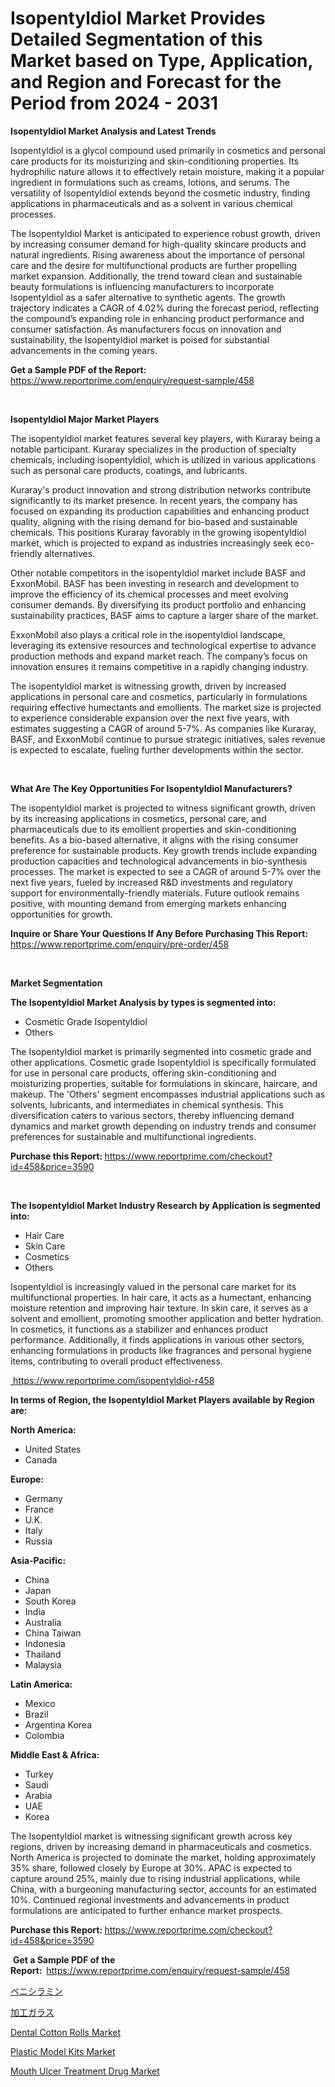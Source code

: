<p><h1>Isopentyldiol Market Provides Detailed Segmentation of this Market based on Type, Application, and Region and Forecast for the Period from 2024 - 2031</h1></p><p><strong>Isopentyldiol Market Analysis and Latest Trends</strong></p>
<p><p>Isopentyldiol is a glycol compound used primarily in cosmetics and personal care products for its moisturizing and skin-conditioning properties. Its hydrophilic nature allows it to effectively retain moisture, making it a popular ingredient in formulations such as creams, lotions, and serums. The versatility of Isopentyldiol extends beyond the cosmetic industry, finding applications in pharmaceuticals and as a solvent in various chemical processes.</p><p>The Isopentyldiol Market is anticipated to experience robust growth, driven by increasing consumer demand for high-quality skincare products and natural ingredients. Rising awareness about the importance of personal care and the desire for multifunctional products are further propelling market expansion. Additionally, the trend toward clean and sustainable beauty formulations is influencing manufacturers to incorporate Isopentyldiol as a safer alternative to synthetic agents. The growth trajectory indicates a CAGR of 4.02% during the forecast period, reflecting the compound’s expanding role in enhancing product performance and consumer satisfaction. As manufacturers focus on innovation and sustainability, the Isopentyldiol market is poised for substantial advancements in the coming years.</p></p>
<p><strong>Get a Sample PDF of the Report:&nbsp;</strong> <a href="https://www.reportprime.com/enquiry/request-sample/458">https://www.reportprime.com/enquiry/request-sample/458</a></p>
<p>&nbsp;</p>
<p><strong>Isopentyldiol Major Market Players</strong></p>
<p><p>The isopentyldiol market features several key players, with Kuraray being a notable participant. Kuraray specializes in the production of specialty chemicals, including isopentyldiol, which is utilized in various applications such as personal care products, coatings, and lubricants.</p><p>Kuraray's product innovation and strong distribution networks contribute significantly to its market presence. In recent years, the company has focused on expanding its production capabilities and enhancing product quality, aligning with the rising demand for bio-based and sustainable chemicals. This positions Kuraray favorably in the growing isopentyldiol market, which is projected to expand as industries increasingly seek eco-friendly alternatives.</p><p>Other notable competitors in the isopentyldiol market include BASF and ExxonMobil. BASF has been investing in research and development to improve the efficiency of its chemical processes and meet evolving consumer demands. By diversifying its product portfolio and enhancing sustainability practices, BASF aims to capture a larger share of the market.</p><p>ExxonMobil also plays a critical role in the isopentyldiol landscape, leveraging its extensive resources and technological expertise to advance production methods and expand market reach. The company’s focus on innovation ensures it remains competitive in a rapidly changing industry.</p><p>The isopentyldiol market is witnessing growth, driven by increased applications in personal care and cosmetics, particularly in formulations requiring effective humectants and emollients. The market size is projected to experience considerable expansion over the next five years, with estimates suggesting a CAGR of around 5-7%. As companies like Kuraray, BASF, and ExxonMobil continue to pursue strategic initiatives, sales revenue is expected to escalate, fueling further developments within the sector.</p></p>
<p>&nbsp;</p>
<p><strong>What Are The Key Opportunities For Isopentyldiol Manufacturers?</strong></p>
<p><p>The isopentyldiol market is projected to witness significant growth, driven by its increasing applications in cosmetics, personal care, and pharmaceuticals due to its emollient properties and skin-conditioning benefits. As a bio-based alternative, it aligns with the rising consumer preference for sustainable products. Key growth trends include expanding production capacities and technological advancements in bio-synthesis processes. The market is expected to see a CAGR of around 5-7% over the next five years, fueled by increased R&D investments and regulatory support for environmentally-friendly materials. Future outlook remains positive, with mounting demand from emerging markets enhancing opportunities for growth.</p></p>
<p><strong>Inquire or Share Your Questions If Any Before Purchasing This Report:</strong> <a href="https://www.reportprime.com/enquiry/pre-order/458">https://www.reportprime.com/enquiry/pre-order/458</a></p>
<p>&nbsp;</p>
<p><strong>Market Segmentation</strong></p>
<p><strong>The Isopentyldiol Market Analysis by types is segmented into:</strong></p>
<p><ul><li>Cosmetic Grade Isopentyldiol</li><li>Others</li></ul></p>
<p><p>The Isopentyldiol market is primarily segmented into cosmetic grade and other applications. Cosmetic grade Isopentyldiol is specifically formulated for use in personal care products, offering skin-conditioning and moisturizing properties, suitable for formulations in skincare, haircare, and makeup. The 'Others' segment encompasses industrial applications such as solvents, lubricants, and intermediates in chemical synthesis. This diversification caters to various sectors, thereby influencing demand dynamics and market growth depending on industry trends and consumer preferences for sustainable and multifunctional ingredients.</p></p>
<p><strong>Purchase this Report:&nbsp;</strong><a href="https://www.reportprime.com/checkout?id=458&price=3590">https://www.reportprime.com/checkout?id=458&price=3590</a></p>
<p>&nbsp;</p>
<p><strong>The Isopentyldiol Market Industry Research by Application is segmented into:</strong></p>
<p><ul><li>Hair Care</li><li>Skin Care</li><li>Cosmetics</li><li>Others</li></ul></p>
<p><p>Isopentyldiol is increasingly valued in the personal care market for its multifunctional properties. In hair care, it acts as a humectant, enhancing moisture retention and improving hair texture. In skin care, it serves as a solvent and emollient, promoting smoother application and better hydration. In cosmetics, it functions as a stabilizer and enhances product performance. Additionally, it finds applications in various other sectors, enhancing formulations in products like fragrances and personal hygiene items, contributing to overall product effectiveness.</p></p>
<p><a href="https://www.reportprime.com/isopentyldiol-r458">&nbsp;https://www.reportprime.com/isopentyldiol-r458</a></p>
<p><strong>In terms of Region, the Isopentyldiol Market Players available by Region are:</strong></p>
<p>
    <p> <strong> North America: </strong>
        <ul>
            <li>United States</li>
            <li>Canada</li>
        </ul>
        </p> 
    <p> <strong> Europe: </strong>
        <ul>
            <li>Germany</li>
            <li>France</li>
            <li>U.K.</li>
            <li>Italy</li>
            <li>Russia</li>
        </ul>
        </p> 
    <p> <strong> Asia-Pacific: </strong>
        <ul>
            <li>China</li>
            <li>Japan</li>
            <li>South Korea</li>
            <li>India</li>
            <li>Australia</li>
            <li>China Taiwan</li>
            <li>Indonesia</li>
            <li>Thailand</li>
            <li>Malaysia</li>
        </ul>
        </p> 
    <p> <strong> Latin America: </strong>
        <ul>
            <li>Mexico</li>
            <li>Brazil</li>
            <li>Argentina Korea</li>
            <li>Colombia</li>
        </ul>
        </p> 
    <p> <strong> Middle East & Africa: </strong>
        <ul>
            <li>Turkey</li>
            <li>Saudi</li>
            <li>Arabia</li>
            <li>UAE</li>
            <li>Korea</li>
        </ul>
    </p>
    </p>
<p><p>The Isopentyldiol market is witnessing significant growth across key regions, driven by increasing demand in pharmaceuticals and cosmetics. North America is projected to dominate the market, holding approximately 35% share, followed closely by Europe at 30%. APAC is expected to capture around 25%, mainly due to rising industrial applications, while China, with a burgeoning manufacturing sector, accounts for an estimated 10%. Continued regional investments and advancements in product formulations are anticipated to further enhance market prospects.</p></p>
<p><strong>Purchase this Report: </strong><a href="https://www.reportprime.com/checkout?id=458&price=3590">https://www.reportprime.com/checkout?id=458&price=3590</a></p>
<p>&nbsp;<strong>Get a Sample PDF of the Report:&nbsp;&nbsp;</strong><a href="https://www.reportprime.com/enquiry/request-sample/458">https://www.reportprime.com/enquiry/request-sample/458</a></p>
<p><strong></strong></p>
<p><p><a href="https://medium.com/@dfs4ff/%E3%83%9A%E3%83%8B%E3%82%B7%E3%83%A9%E3%83%9F%E3%83%B3%E5%B8%82%E5%A0%B4-2024%E5%B9%B4%E3%81%8B%E3%82%892031%E5%B9%B4%E3%81%BE%E3%81%A7%E3%81%AE%E6%9C%9F%E9%96%93%E3%81%AE%E6%A5%AD%E7%95%8C%E5%8B%95%E5%90%91%E3%81%A8%E4%BA%88%E6%B8%AC-f90afce3211b">ペニシラミン</a></p><p><a href="https://medium.com/@dfs4ff/%E3%82%B0%E3%83%AD%E3%83%BC%E3%83%90%E3%83%AB%E5%8A%A0%E5%B7%A5%E3%82%AC%E3%83%A9%E3%82%B9%E5%B8%82%E5%A0%B4-%E3%83%88%E3%83%AC%E3%83%B3%E3%83%89%E5%88%86%E6%9E%90%E3%81%A8%E4%BB%8A%E5%BE%8C%E3%81%AE%E6%88%90%E9%95%B7%E8%A6%8B%E9%80%9A%E3%81%97-2024-2031-13531670e99b">加工ガラス</a></p><p><a href="https://medium.com/@danielwardb654202/global-dental-cotton-rolls-market-trends-analysis-and-future-growth-prospects-2024-2031-70882708b8bb">Dental Cotton Rolls Market</a></p><p><a href="https://medium.com/@danielwardb654202/plastic-model-kits-market-size-growth-trends-statistics-forecasts-2024-2031-eea01b94e139">Plastic Model Kits Market</a></p><p><a href="https://www.linkedin.com/pulse/pioneering-growth-analyzing-global-mouth-ulcer-treatment-drug-market-tsyqf?trackingId=11r02mhuQsyymsISSYWfig%3D%3D">Mouth Ulcer Treatment Drug Market</a></p></p>